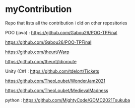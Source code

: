 # myContribution
Repo that lists all the contribution i did on other repositories


POO (java) :
https://github.com/Gabou26/POO-TPFinal

https://github.com/Gabou26/POO-TPFinal

https://github.com/theurt/Warp

https://github.com/theurt/Idioroute

Unity (C#) :
https://github.com/tdelort/Tickets

https://github.com/TheoLoubet/WonderJam2021

https://github.com/TheoLoubet/MedievalMadness


python :
https://github.com/MightyCode/GDMC2021Tsukuba
